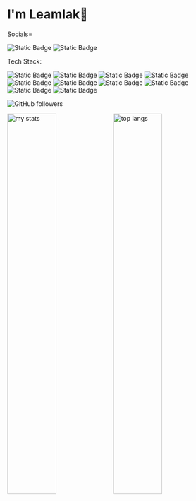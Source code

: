 # I'm Leamlak👋

Socials=

![Static Badge](https://img.shields.io/badge/instagram-E4405F?style=for-the-badge&logo=instagram&logoColor=white&labelColor=orchild&color=purple)
![Static Badge](https://img.shields.io/badge/linkedin-0A66C2?style=for-the-badge&logo=linkedin&logoColor=white&labelColor=orchild&color=blue)






Tech Stack:

![Static Badge](https://img.shields.io/badge/react-61DBFB?style=for-the-badge&logo=react&logoColor=61DBFB&labelColor=black)
![Static Badge](https://img.shields.io/badge/javascript-%23F7DF1E?style=for-the-badge&logo=javascript&logoColor=F7DF1E&labelColor=red&color=black)
![Static Badge](https://img.shields.io/badge/html5-E34F26?style=for-the-badge&logo=html5&logoColor=white&labelColor=red&color=blue)
![Static Badge](https://img.shields.io/badge/css3-1572B6?style=for-the-badge&logo=css3&logoColor=white&labelColor=black&color=blue)
![Static Badge](https://img.shields.io/badge/php-777BB4?style=for-the-badge&logo=php&logoColor=white&labelColor=pink&color=blue)
![Static Badge](https://img.shields.io/badge/oracle-F80000?style=for-the-badge&logo=oracle&logoColor=white&labelColor=maroon&color=aqua)
![Static Badge](https://img.shields.io/badge/bootstrap-7952B3?style=for-the-badge&logo=bootstrap&logoColor=white&labelColor=maroon&color=orchild)
![Static Badge](https://img.shields.io/badge/adobephotoshop-31A8FF?style=for-the-badge&logo=adobephotoshop&logoColor=white&labelColor=maroon&color=blue)
![Static Badge](https://img.shields.io/badge/canva-00C4CC?style=for-the-badge&logo=canva&logoColor=white&labelColor=maroon&color=aq)
![Static Badge](https://img.shields.io/badge/mysql-4479A1?style=for-the-badge&logo=mysql&logoColor=white&labelColor=orchild&color=light%20green)





![GitHub followers](https://img.shields.io/github/followers/leamlak12?style=for-the-badge&logo=github&labelColor=blue&color=pink)






<img alt="my stats" align="left" width="47%" src="https://github-readme-stats.vercel.app/api?username=leamlak12"/>
<img alt="top langs" align="left" width="47%" src="https://github-readme-stats.vercel.app/api/top-langs/?username=leamlak12&layout=compact"/>

